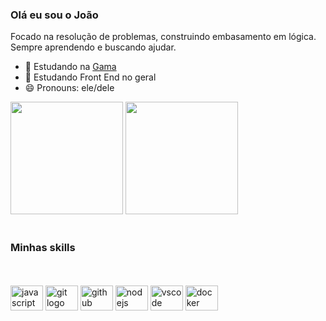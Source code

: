 <h3>Olá eu sou o João</h3>

<p>Focado na resolução de problemas, construindo  embasamento em lógica. Sempre aprendendo e buscando ajudar.</p>

- 🔭 Estudando na  <a href="http://www.gama.academy/?&utm_source=google&utm_medium=paid-search&utm_campaign=brand-awareness&utm_term=gama-academy&gclid=Cj0KCQiA99ybBhD9ARIsALvZavU_6dtECVotHmLr37ErJ6XD3ZFmwHixIqAU2BmXEaSM3L31twPl0y8aAsGJEALw_wcB">Gama</a>
- 🌱 Estudando Front End no geral 
- 😄 Pronouns: ele/dele

<div>
        <a href=""></a>
        <!--  1 TABELA - GitHub Stats -->
        <img height="180em"
            src="http://github-readme-stats.vercel.app/api?username=JvHaeckel&show_icons=true&theme=aura&include_all_commits=true&count_private=true"
            alt="">
        <!--  2 TABELA - Most Used Languages -->
        <img height="180em"
            src="http://github-readme-stats.vercel.app/api/top-langs/?username=JvHaeckel&layout=compact&langs_count=16&theme=aura">
        <br><br>
        <h3> Minhas skills </h3>
<br><br>
<div align="left">
  <img src="https://cdn.jsdelivr.net/gh/devicons/devicon/icons/javascript/javascript-original.svg" height="40" width="52" alt="javascript logo"  />
 
  <img src="https://cdn.jsdelivr.net/gh/devicons/devicon/icons/git/git-original.svg" height="40" width="52" alt="git logo"  />
  <img src="https://cdn.jsdelivr.net/gh/devicons/devicon/icons/github/github-original.svg" height="40" width="52" alt="github logo"  />
  <img src="https://cdn.jsdelivr.net/gh/devicons/devicon/icons/nodejs/nodejs-original.svg" height="40" width="52" alt="nodejs logo"  />
  <img src="https://cdn.jsdelivr.net/gh/devicons/devicon/icons/vscode/vscode-original.svg" height="40" width="52" alt="vscode logo"  />
  <img src="https://cdn.jsdelivr.net/gh/devicons/devicon/icons/docker/docker-original.svg" height="40" width="52" alt="docker logo"  />
  
</div>
